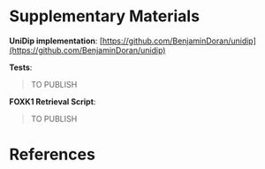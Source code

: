 
# Supplementary Materials

**UniDip implementation**:
[https://github.com/BenjaminDoran/unidip](https://github.com/BenjaminDoran/unidip)

**Tests**:
> TO PUBLISH

**FOXK1 Retrieval Script**:
> TO PUBLISH

# References
<!-- References are auto generated -->
